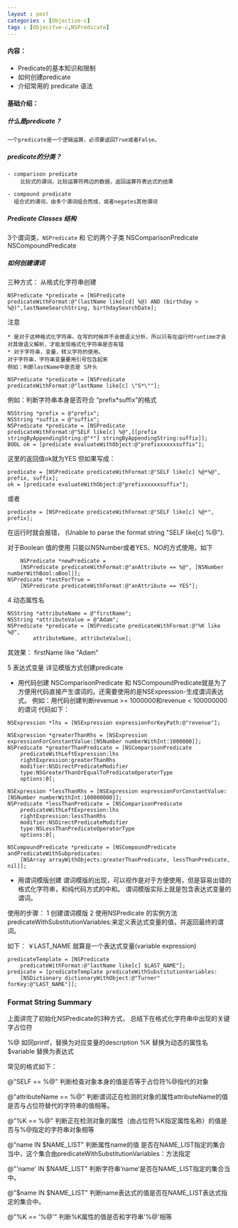 ```yaml
---
layout : post
categories : [Objective-c]
tags : [Objecitve-c,NSPredicate]
---
```



#### 内容：
- Predicate的基本知识和限制
- 如何创建predicate
- 介绍常用的 predicate 语法

#### 基础介绍：

##### 什么是predicate？
	一个predicate是一个逻辑运算，必须要返回True或者False。

##### predicate的分类？
	- comparison predicate
		比较式的谓词，比较运算符两边的数据，返回运算符表达式的结果

	- compound predicate
	  组合式的谓词，由多个谓词组合而成，或者negates其他谓词

##### Predicate Classes 结构
3个谓词类，`NSPredicate` 和 它的两个子类 NSComparisonPredicate NSCompoundPredicate

##### 如何创建谓词
三种方式：
  从格式化字符串创建

``` objc
NSPredicate *predicate = [NSPredicate
predicateWithFormat:@"(lastName like[cd] %@) AND (birthday > %@)",lastNameSearchString, birthdaySearchDate];
```

注意

	* 是对于这种格式化字符串，在写的时候并不会做语义分析，所以只有在运行时runtime才会对其做语义解析，才能发现格式化字符串是否有错
	* 对于字符串，变量，转义字符的使用。
	对于字符串，字符串变量要用引号包含起来
	例如：判断lastName中是否是 S开头

``` objc
NSPredicate *predicate = [NSPredicate
predicateWithFormat:@"lastName like[c] \"S*\""];
```

例如：判断字符串本身是否符合 “prefix*suffix”的格式

``` objc
NSString *prefix = @"prefix";
NSString *suffix = @"suffix";
NSPredicate *predicate = [NSPredicate
predicateWithFormat:@"SELF like[c] %@",[[prefix stringByAppendingString:@"*"] stringByAppendingString:suffix]];
BOOL ok = [predicate evaluateWithObject:@"prefixxxxxxsuffix"];
```

这里的返回值ok就为YES
但如果写成：

``` objc
predicate = [NSPredicate predicateWithFormat:@"SELF like[c] %@*%@", prefix, suffix];
ok = [predicate evaluateWithObject:@"prefixxxxxxsuffix"];
```

或者

``` objc
predicate = [NSPredicate predicateWithFormat:@"SELF like[c] %@*", prefix];
```

在运行时就会报错， (Unable to parse the format string "SELF like[c] %@").


对于Boolean 值的使用
只能以NSNumber或者YES、NO的方式使用，如下

``` objc
	NSPredicate *newPredicate =
    [NSPredicate predicateWithFormat:@"anAttribute == %@", [NSNumber numberWithBool:aBool]];
NSPredicate *testForTrue =
    [NSPredicate predicateWithFormat:@"anAttribute == YES"];
```

4 动态属性名

``` objc
NSString *attributeName = @"firstName";
NSString *attributeValue = @"Adam";
NSPredicate *predicate = [NSPredicate predicateWithFormat:@"%K like %@",
        attributeName, attributeValue];
```

其效果： firstName like "Adam"

5 表达式变量
	详见模版方式创建predicate
- 用代码创建
 NSComparisonPredicate 和 NSCompoundPredicate就是为了方便用代码直接产生谓词的。还需要使用的是NSExpression-生成谓词表达式。
例如：用代码创建判断revenue >= 1000000和revenue < 100000000的谓词
代码如下：


``` objc
NSExpression *lhs = [NSExpression expressionForKeyPath:@"revenue"];

NSExpression *greaterThanRhs = [NSExpression expressionForConstantValue:[NSNumber numberWithInt:1000000]];
NSPredicate *greaterThanPredicate = [NSComparisonPredicate
    predicateWithLeftExpression:lhs
    rightExpression:greaterThanRhs
    modifier:NSDirectPredicateModifier
    type:NSGreaterThanOrEqualToPredicateOperatorType
    options:0];

NSExpression *lessThanRhs = [NSExpression expressionForConstantValue:[NSNumber numberWithInt:100000000]];
NSPredicate *lessThanPredicate = [NSComparisonPredicate
    predicateWithLeftExpression:lhs
    rightExpression:lessThanRhs
    modifier:NSDirectPredicateModifier
    type:NSLessThanPredicateOperatorType
    options:0];

NSCompoundPredicate *predicate = [NSCompoundPredicate andPredicateWithSubpredicates:
    [NSArray arrayWithObjects:greaterThanPredicate, lessThanPredicate, nil]];
```

- 用谓词模版创建
谓词模版的出现，可以视作是对于方便使用，但是容易出错的格式化字符串，和纯代码方式的中和。
谓词模版实际上就是包含表达式变量的谓词。

使用的步骤：
1 创建谓词模版
2 使用NSPredicate 的实例方法 predicateWithSubstitutionVariables:来定义表达式变量的值，并返回最终的谓词。

如下：
  ￥LAST_NAME 就算是一个表达式变量(variable expression)

``` objc
predicateTemplate = [NSPredicate
    predicateWithFormat:@"lastName like[c] $LAST_NAME"];
predicate = [predicateTemplate predicateWithSubstitutionVariables:
    [NSDictionary dictionaryWithObject:@"Turner" forKey:@"LAST_NAME"]];
```


### Format String Summary
上面讲完了初始化NSPredicate的3种方式，
总结下在格式化字符串中出现的关键字占位符

%@ 如同printf，替换为对应变量的description
%K 替换为动态的属性名
$variable 替换为表达式

常见的格式如下：

@"SELF == %@"
判断检查对象本身的值是否等于占位符%@指代的对象

@"attributeName == %@"
判断谓词正在检测的对象的属性attributeName的值是否与占位符替代的字符串的值相等。

@"%K == %@"
判断正在检测对象的属性（由占位符%K指定属性名称）的值是否与%@指定的字符串对象相等

@"name IN $NAME_LIST"
判断属性name的值 是否在NAME_LIST指定的集合当中，这个集合由predicateWithSubstitutionVariables：方法指定

@"'name' IN $NAME_LIST"
判断字符串‘name’是否在NAME_LIST指定的集合当中。

@"$name IN $NAME_LIST"
判断name表达式的值是否在NAME_LIST表达式指定的集合中。

@"%K == '%@'"
判断%K属性的值是否和字符串'%@'相等
